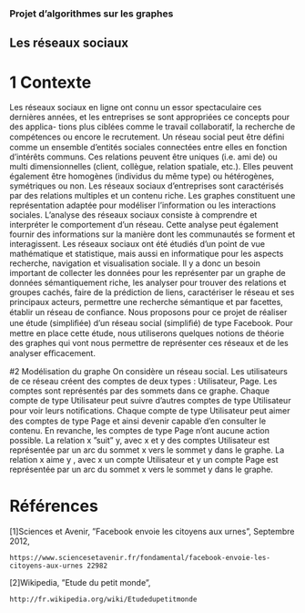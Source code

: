 
### Projet d’algorithmes sur les graphes

## Les réseaux sociaux

# 1 Contexte
Les réseaux sociaux en ligne ont connu un essor spectaculaire ces dernières
années, et les entreprises se sont appropriées ce concepts pour des applica-
tions plus ciblées comme le travail collaboratif, la recherche de compétences
ou encore le recrutement.
Un réseau social peut être déﬁni comme un ensemble d’entités sociales
connectées entre elles en fonction d’intérêts communs. Ces relations peuvent
être uniques (i.e. ami de) ou multi dimensionnelles (client, collègue, relation
spatiale, etc.). Elles peuvent également être homogènes (individus du même
type) ou hétérogènes, symétriques ou non. Les réseaux sociaux d’entreprises
sont caractérisés par des relations multiples et un contenu riche. Les graphes
constituent une représentation adaptée pour modéliser l’information ou les
interactions sociales. L’analyse des réseaux sociaux consiste à comprendre
et interpréter le comportement d’un réseau. Cette analyse peut également
fournir des informations sur la manière dont les communautés se forment
et interagissent. Les réseaux sociaux ont été étudiés d’un point de vue
mathématique et statistique, mais aussi en informatique pour les aspects
recherche, navigation et visualisation sociale.
Il y a donc un besoin important de collecter les données pour les représenter
par un graphe de données sémantiquement riche, les analyser pour trouver
des relations et groupes cachés, faire de la prédiction de liens, caractériser
le réseau et ses principaux acteurs, permettre une recherche sémantique et
par facettes, établir un réseau de conﬁance.
Nous proposons pour ce projet de réaliser une étude (simpliﬁée) d’un
réseau social (simpliﬁé) de type Facebook. Pour mettre en place cette étude,
nous utiliserons quelques notions de théorie des graphes qui vont nous 
permettre de représenter ces réseaux et de les analyser eﬃcacement.

#2 Modélisation du graphe
On considère un réseau social. Les utilisateurs de ce réseau créent des
comptes de deux types : Utilisateur, Page. Les comptes sont représentés
par des sommets dans ce graphe. Chaque compte de type Utilisateur peut
suivre d’autres comptes de type Utilisateur pour voir leurs notiﬁcations.
Chaque compte de type Utilisateur peut aimer des comptes de type Page et
ainsi devenir capable d’en consulter le contenu. En revanche, les comptes
de type Page n’ont aucune action possible. La relation x ”suit” y, avec x
et y des comptes Utilisateur est représentée par un arc du sommet x vers le
sommet y dans le graphe. La relation x aime y , avec x un compte 
Utilisateur et y un compte Page est représentée par un arc du sommet x vers le
sommet y dans le graphe.

# Références

[1]Sciences et Avenir, ”Facebook envoie les citoyens aux urnes”, Septembre
2012,


```
https://www.sciencesetavenir.fr/fondamental/facebook-envoie-les-
citoyens-aux-urnes 22982
```
[2]Wikipedia, ”Etude du petit monde”,
```
http://fr.wikipedia.org/wiki/Etudedupetitmonde
```


